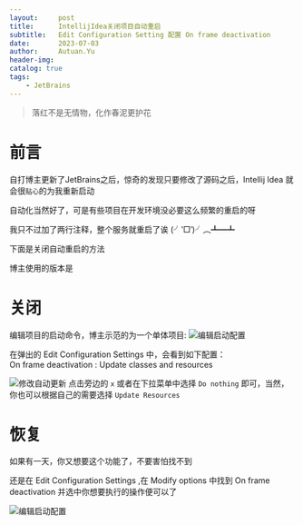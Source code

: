 ```yaml
---
layout:     post
title:      IntellijIdea关闭项目自动重启
subtitle:   Edit Configuration Setting 配置 On frame deactivation
date:       2023-07-03
author:     Autuan.Yu
header-img: 
catalog: true
tags:
    - JetBrains
---
```

> 落红不是无情物，化作春泥更护花


# 前言
自打博主更新了JetBrains之后，惊奇的发现只要修改了源码之后，Intellij Idea 就会很`贴心`的为我重新启动  

自动化当然好了，可是有些项目在开发环境没必要这么频繁的重启的呀  

我只不过加了两行注释，整个服务就重启了诶  (╯‵□′)╯︵┻━┻  

下面是关闭自动重启的方法

博主使用的版本是
# 关闭


编辑项目的启动命令，博主示范的为一个单体项目:
![编辑启动配置](https://autuan-blog.oss-cn-shanghai.aliyuncs.com/on-frame-deactivation/070301.png)

在弹出的 Edit Configuration Settings 中，会看到如下配置：  
On frame deactivation : Update classes and resources  

![修改自动更新](https://autuan-blog.oss-cn-shanghai.aliyuncs.com/on-frame-deactivation/070302.png)
点击旁边的 `x` 或者在下拉菜单中选择 `Do nothing` 即可，当然，你也可以根据自己的需要选择 `Update Resources`


# 恢复
如果有一天，你又想要这个功能了，不要害怕找不到

还是在 Edit Configuration Settings ,在 Modify options 中找到 On frame deactivation 并选中你想要执行的操作便可以了

![编辑启动配置](https://autuan-blog.oss-cn-shanghai.aliyuncs.com/on-frame-deactivation/070303.png)

